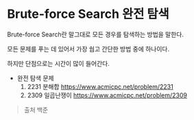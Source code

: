 # Brute-force Search 완전 탐색

 Brute-force Search란 말그대로 모든 경우를 탐색하는 방법을 말한다.

모든 문제를 푸는 데 있어서 가장 쉅고 간단한 방법 중에 하나이다.

하지만 단점으로는 시간이 많이 들어간다.








- 완전 탐색 문제
  1. 2231 분해합  <https://www.acmicpc.net/problem/2231>
  2. 2309 일곱난쟁이 <https://www.acmicpc.net/problem/2309>


> 출처 백준

